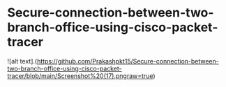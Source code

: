 # Secure-connection-between-two-branch-office-using-cisco-packet-tracer
![alt text].(https://github.com/Prakashpkt15/Secure-connection-between-two-branch-office-using-cisco-packet-tracer/blob/main/Screenshot%20(17).pngraw=true)


